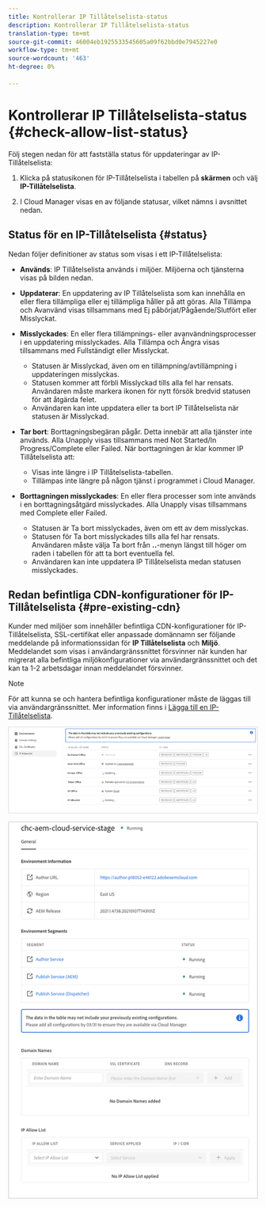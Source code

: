 ```yaml
---
title: Kontrollerar IP Tillåtelselista-status
description: Kontrollerar IP Tillåtelselista-status
translation-type: tm+mt
source-git-commit: 46004eb1925533545605a09f62bbd0e7945227e0
workflow-type: tm+mt
source-wordcount: '463'
ht-degree: 0%

---
```



# Kontrollerar IP Tillåtelselista-status {#check-allow-list-status}

Följ stegen nedan för att fastställa status för uppdateringar av IP-Tillåtelselista:

1. Klicka på statusikonen för IP-Tillåtelselista i tabellen på **skärmen** och välj **IP-Tillåtelselista**.

1. I Cloud Manager visas en av följande statusar, vilket nämns i avsnittet nedan.

## Status för en IP-Tillåtelselista {#status}

Nedan följer definitioner av status som visas i ett IP-Tillåtelselista:

* **Används**: IP Tillåtelselista används i miljöer.  Miljöerna och tjänsterna visas på bilden nedan.

* **Uppdaterar**: En uppdatering av IP Tillåtelselista som kan innehålla en eller flera tillämpliga eller ej tillämpliga håller på att göras. Alla Tillämpa och Avanvänd visas tillsammans med Ej påbörjat/Pågående/Slutfört eller Misslyckat.

* **Misslyckades**: En eller flera tillämpnings- eller avanvändningsprocesser i en uppdatering misslyckades. Alla Tillämpa och Ångra visas tillsammans med Fullständigt eller Misslyckat.
   * Statusen är Misslyckad, även om en tillämpning/avtillämpning i uppdateringen misslyckas.
   * Statusen kommer att förbli Misslyckad tills alla fel har rensats. Användaren måste markera ikonen för nytt försök bredvid statusen för att åtgärda felet.
   * Användaren kan inte uppdatera eller ta bort IP Tillåtelselista när statusen är Misslyckad.

* **Tar bort**: Borttagningsbegäran pågår. Detta innebär att alla tjänster inte används. Alla Unapply visas tillsammans med Not Started/In Progress/Complete eller Failed.
När borttagningen är klar kommer IP Tillåtelselista att:
   * Visas inte längre i IP Tillåtelselista-tabellen.
   * Tillämpas inte längre på någon tjänst i programmet i Cloud Manager.

* **Borttagningen misslyckades**: En eller flera processer som inte används i en borttagningsåtgärd misslyckades. Alla Unapply visas tillsammans med Complete eller Failed.

   * Statusen är Ta bort misslyckades, även om ett av dem misslyckas.
   * Statusen för Ta bort misslyckades tills alla fel har rensats. Användaren måste välja Ta bort från **..**-menyn längst till höger om raden i tabellen för att ta bort eventuella fel.
   * Användaren kan inte uppdatera IP Tillåtelselista medan statusen misslyckades.

## Redan befintliga CDN-konfigurationer för IP-Tillåtelselista {#pre-existing-cdn}

Kunder med miljöer som innehåller befintliga CDN-konfigurationer för IP-Tillåtelselista, SSL-certifikat eller anpassade domännamn ser följande meddelande på informationssidan för **IP Tillåtelselista** och **Miljö**. Meddelandet som visas i användargränssnittet försvinner när kunden har migrerat alla befintliga miljökonfigurationer via användargränssnittet och det kan ta 1-2 arbetsdagar innan meddelandet försvinner.

>[!NOTE]
>För att kunna se och hantera befintliga konfigurationer måste de läggas till via användargränssnittet. Mer information finns i [Lägga till en IP-Tillåtelselista](/help/implementing/cloud-manager/ip-allow-lists/add-ip-allow-lists.md).

![](/help/implementing/cloud-manager/assets/ip-allow-list-1.png)


![](/help/implementing/cloud-manager/assets/ip-allow-list-2.png)

